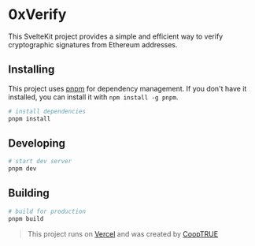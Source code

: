 # 0xVerify

This SvelteKit project provides a simple and efficient way to verify cryptographic signatures from Ethereum addresses.

## Installing

This project uses [pnpm](https://pnpm.io/) for dependency management. If you don't have it installed, you can install it with `npm install -g pnpm`.

```bash
# install dependencies
pnpm install
```

## Developing

```bash
# start dev server
pnpm dev
```

## Building

```bash
# build for production
pnpm build
```

> This project runs on [Vercel](https://vercel.com/) and was created by [CoopTRUE](https://github.com/CoopTRUE)
